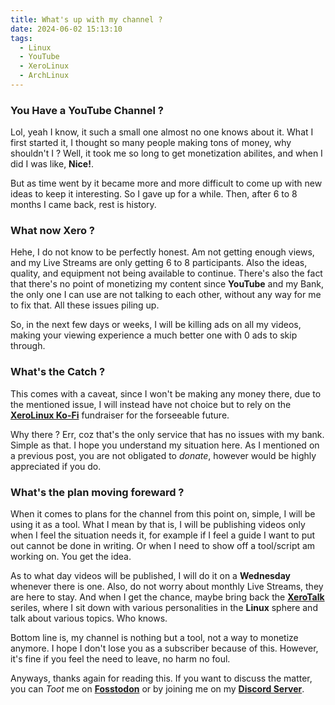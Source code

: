 ```yaml
---
title: What's up with my channel ?
date: 2024-06-02 15:13:10
tags:
  - Linux
  - YouTube
  - XeroLinux
  - ArchLinux
---
```


### You Have a YouTube Channel ?

Lol, yeah I know, it such a small one almost no one knows about it. What I first started it, I thought so many people making tons of money, why shouldn't I ? Well, it took me so long to get monetization abilites, and when I did I was like, **Nice!**.

But as time went by it became more and more difficult to come up with new ideas to keep it interesting. So I gave up for a while. Then, after 6 to 8 months I came back, rest is history.

### What now Xero ?

Hehe, I do not know to be perfectly honest. Am not getting enough views, and my Live Streams are only getting 6 to 8 participants. Also the ideas, quality, and equipment not being available to continue. There's also the fact that there's no point of monetizing my content since **YouTube** and my Bank, the only one I can use are not talking to each other, without any way for me to fix that. All these issues piling up.

So, in the next few days or weeks, I will be killing ads on all my videos, making your viewing experience a much better one with 0 ads to skip through.

### What's the Catch ?

This comes with a caveat, since I won't be making any money there, due to the mentioned issue, I will instead have not choice but to rely on the [**XeroLinux Ko-Fi**](https://ko-fi.com/XeroLinux) fundraiser for the forseeable future.

Why there ? Err, coz that's the only service that has no issues with my bank. Simple as that. I hope you understand my situation here. As I mentioned on a previous post, you are not obligated to *donate*, however would be highly appreciated if you do.

### What's the plan moving foreward ?

When it comes to plans for the channel from this point on, simple, I will be using it as a tool. What I mean by that is, I will be publishing videos only when I feel the situation needs it, for example if I feel a guide I want to put out cannot be done in writing. Or when I need to show off a tool/script am working on. You get the idea.

As to what day videos will be published, I will do it on a **Wednesday** whenever there is one. Also, do not worry about monthly Live Streams, they are here to stay. And when I get the chance, maybe bring back the [**XeroTalk**](https://www.youtube.com/playlist?list=PLeTlEEB2MZX6iUQWtkOCCcAm-edlLVCf4) seriles, where I sit down with various personalities in the **Linux** sphere and talk about various topics. Who knows.

Bottom line is, my channel is nothing but a tool, not a way to monetize anymore. I hope I don't lose you as a subscriber because of this. However, it's fine if you feel the need to leave, no harm no foul.

Anyways, thanks again for reading this. If you want to discuss the matter, you can *Toot* me on [**Fosstodon**](https://fosstodon.org/@XeroLinux) or by joining me on my [**Discord Server**](https://discord.gg/5sqxTSuKZu).
